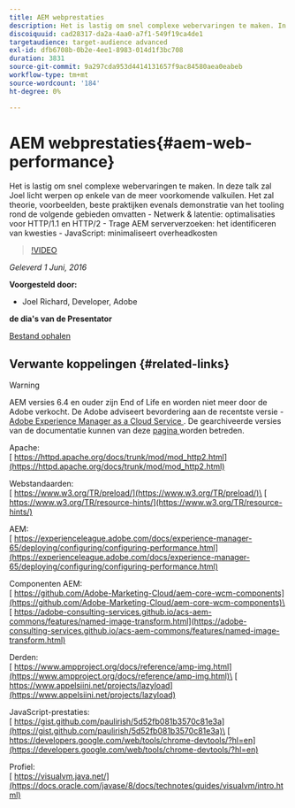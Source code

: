 ```yaml
---
title: AEM webprestaties
description: Het is lastig om snel complexe webervaringen te maken. In deze talk zal Joel licht werpen op enkele van de meer voorkomende valkuilen. Het zal theorie, voorbeelden, beste praktijken omvatten evenals demonstratie van tooling.
discoiquuid: cad28317-da2a-4aa0-a7f1-549f19ca4de1
targetaudience: target-audience advanced
exl-id: dfb6708b-0b2e-4ee1-8983-014d1f3bc708
duration: 3831
source-git-commit: 9a297cda953d4414131657f9ac84580aea0eabeb
workflow-type: tm+mt
source-wordcount: '184'
ht-degree: 0%

---
```


# AEM webprestaties{#aem-web-performance}

Het is lastig om snel complexe webervaringen te maken. In deze talk zal Joel licht werpen op enkele van de meer voorkomende valkuilen. Het zal theorie, voorbeelden, beste praktijken evenals demonstratie van het tooling rond de volgende gebieden omvatten - Netwerk &amp; latentie: optimalisaties voor HTTP/1.1 en HTTP/2 - Trage AEM serververzoeken: het identificeren van kwesties - JavaScript: minimaliseert overheadkosten

>[!VIDEO](https://video.tv.adobe.com/v/19296/?quality=9)

*Geleverd 1 Juni, 2016*

**Voorgesteld door:**

* Joel Richard, Developer, Adobe

**de dia&#39;s van de Presentator**

[Bestand ophalen](assets/aem-gems-060116-web-performance.pdf)

## Verwante koppelingen {#related-links}

>[!WARNING]
>
>AEM versies 6.4 en ouder zijn End of Life en worden niet meer door de Adobe verkocht.  De Adobe adviseert bevordering aan de recentste versie - [ Adobe Experience Manager as a Cloud Service ](https://experienceleague.adobe.com/docs/experience-manager-cloud-service.html).  De gearchiveerde versies van de documentatie kunnen van deze [ pagina ](https://experienceleague.adobe.com/docs/experience-manager-release-information/aem-release-updates/previous-updates/aem-previous-versions.html) worden betreden.

Apache:\
[ https://httpd.apache.org/docs/trunk/mod/mod_http2.html](https://httpd.apache.org/docs/trunk/mod/mod_http2.html)

Webstandaarden:\
[ https://www.w3.org/TR/preload/](https://www.w3.org/TR/preload/)\
[ https://www.w3.org/TR/resource-hints/](https://www.w3.org/TR/resource-hints/)

AEM:\
[ https://experienceleague.adobe.com/docs/experience-manager-65/deploying/configuring/configuring-performance.html](https://experienceleague.adobe.com/docs/experience-manager-65/deploying/configuring/configuring-performance.html)

Componenten AEM:\
[ https://github.com/Adobe-Marketing-Cloud/aem-core-wcm-components](https://github.com/Adobe-Marketing-Cloud/aem-core-wcm-components)\
[ https://adobe-consulting-services.github.io/acs-aem-commons/features/named-image-transform.html](https://adobe-consulting-services.github.io/acs-aem-commons/features/named-image-transform.html)

Derden:\
[ https://www.ampproject.org/docs/reference/amp-img.html](https://www.ampproject.org/docs/reference/amp-img.html)\
[ https://www.appelsiini.net/projects/lazyload](https://www.appelsiini.net/projects/lazyload)

JavaScript-prestaties:\
[ https://gist.github.com/paulirish/5d52fb081b3570c81e3a](https://gist.github.com/paulirish/5d52fb081b3570c81e3a)\
[ https://developers.google.com/web/tools/chrome-devtools/?hl=en](https://developers.google.com/web/tools/chrome-devtools/?hl=en)

Profiel:\
[ https://visualvm.java.net/](https://docs.oracle.com/javase/8/docs/technotes/guides/visualvm/intro.html)

<!--
[Get back to the Overview](https://helpx.adobe.com/experience-manager/kt/eseminars/gems/aem-index.html)
-->
